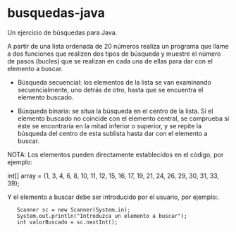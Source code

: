 # busquedas-java
Un ejercicio de búsquedas para Java.

 A partir de una lista ordenada de 20 números realiza un programa que llame a dos funciones que realizen dos tipos de búsqueda y muestre el número de pasos (bucles) que se realizan en cada una de ellas para dar con el elemento a buscar.
 
 - Búsqueda secuencial: los elementos de la lista se van examinando secuencialmente, uno detrás de otro, hasta que se encuentra el elemento buscado.
 
 - Búsqueda binaria: se situa la búsqueda en el centro de la lista. Si el elemento buscado no coincide con el elemento central, se comprueba si éste se encontraría en la mitad inferior o superior, y se repite la búsqueda del centro de esta sublista hasta dar con el elemento a buscar.

NOTA: Los elementos pueden directamente establecidos en el código, por ejemplo:

   int[] array = {1, 3, 4, 6, 8, 10, 11, 12, 15, 16, 17, 19, 21, 24, 26, 29, 30, 31, 33, 39};

Y el elemento a buscar debe ser introducido por el usuario, por ejemplo:.

       Scanner sc = new Scanner(System.in);
       System.out.println("Introduzca un elemento a buscar");
       int valorBuscado = sc.nextInt();

